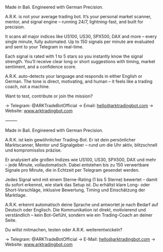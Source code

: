 Made in Bali. Engineered with German Precision.

A.R.K. is not your average trading bot. It’s your personal market scanner, mentor, and signal engine – running 24/7, lightning-fast, and built for precision.

It scans all major indices like US100, US30, SPX500, DAX and more – every single minute, fully automated. Up to 150 signals per minute are evaluated and sent to your Telegram in real-time.

Each signal is rated with 1 to 5 stars so you instantly know the signal strength. You’ll receive clear long or short suggestions with timing, market sentiment, and a confidence score.

A.R.K. auto-detects your language and responds in either English or German. The tone is direct, motivating, and human – it feels like a trading coach, not a machine.

Want to test, contribute or join the mission?

→ Telegram: @ARKTradeBotOfficial
→ Email: hello@arktradingbot.com
→ Website: www.arktradingbot.com

⸻

Made in Bali. Engineered with German Precision.

A.R.K. ist kein gewöhnlicher Trading-Bot. Er ist dein persönlicher Marktscanner, Mentor und Signalgeber – rund um die Uhr aktiv, blitzschnell und kompromisslos präzise.

Er analysiert alle großen Indizes wie US100, US30, SPX500, DAX und mehr – jede Minute, vollautomatisch. Dabei entstehen bis zu 150 verwertbare Signale pro Minute, die in Echtzeit per Telegram gesendet werden.

Jedes Signal wird mit einem Sterne-Rating (1 bis 5 Sterne) bewertet – damit du sofort erkennst, wie stark das Setup ist. Du erhältst klare Long- oder Short-Vorschläge, inklusive Bewertung, Timing und Einschätzung der Marktlage.

A.R.K. erkennt automatisch deine Sprache und antwortet je nach Bedarf auf Deutsch oder Englisch. Die Kommunikation ist direkt, motivierend und verständlich – kein Bot-Gefühl, sondern wie ein Trading-Coach an deiner Seite.

Du willst mitmachen, testen oder A.R.K. weiterentwickeln?

→ Telegram: @ARKTradeBotOfficial
→ E-Mail: hello@arktradingbot.com
→ Website: www.arktradingbot.com

